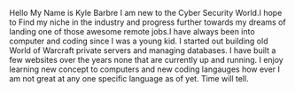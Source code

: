 Hello My Name is Kyle Barbre
I am new to the Cyber Security World.I hope to Find my niche in the industry and progress further towards my dreams of landing one of those awesome remote jobs.I have always been into computer and coding since I was a young kid. I started out building old World of Warcraft private servers and managing databases. I have built a few websites over the years none that are currently up and running. I enjoy learning new concept to computers and new coding langauges how ever I am not great at any one specific language as of yet. Time will tell. 